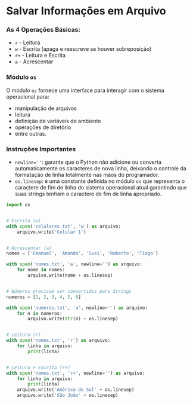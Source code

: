 # Salvar Informações em Arquivo

### As 4 Operações Básicas:

- ``r`` - Leitura
- ``w`` - Escrita (apaga e reescreve se houver sobreposição)
- ``r+`` - Leitura e Escrita
- ``a`` - Acrescentar

### Módulo ``os``

O módulo ``os`` fornece uma interface para interagir com o sistema operacional para: 

- manipulação de arquivos
- leitura
- definição de variáveis de ambiente
- operações de diretório
- entre outras.

### Instruções Importantes

- ``newline=''``: garante que o Python não adicione ou converta automaticamente os  caracteres de nova linha, deixando o controle da formatação de linha totalmente  nas mãos do programador.
- ``os.linesep``:  é uma constante definida no módulo ``os`` que representa o caractere de fim de linha do sistema operacional atual garantindo que suas strings tenham  o caractere de fim de linha apropriado.


```python
import os


# Escrita (w)
with open('celulares.txt', 'w') as arquivo:
    arquivo.write('Celular 1')


# Acrescentar (a)
nomes = ['Emanuel', 'Amanda', 'Susi', 'Roberto', 'Tiago']

with open('nomes.txt', 'a', newline='') as arquivo:
    for nome in nomes:
        arquivo.write(nome + os.linesep)


# Números precisam ser convertidos para Strings
numeros = [1, 2, 3, 4, 5, 6]

with open('numeros.txt', 'a', newline='') as arquivo:
    for n in numeros:
        arquivo.write(str(n) + os.linesep)


# Leitura (r)
with open('nomes.txt', 'r') as arquivo:
    for linha in arquivo:
        print(linha)


# Leitura e Escrita (r+)
with open('nomes.txt', 'r+', newline='') as arquivo:
    for linha in arquivo:
        print(linha)
    arquivo.write('América do Sul' + os.linesep)
    arquivo.write('São João' + os.linesep)
```